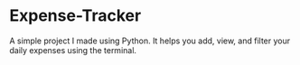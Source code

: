 # Expense-Tracker
A simple project I made using Python.
It helps you add, view, and filter your daily expenses using the terminal.

